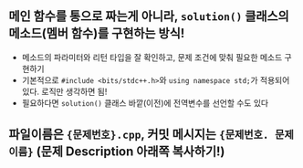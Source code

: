 ## 메인 함수를 통으로 짜는게 아니라, `solution()` 클래스의 메소드(멤버 함수)를 구현하는 방식!
- 메소드의 파라미터와 리턴 타입을 잘 확인하고, 문제 조건에 맞춰 필요한 메소드 구현하기
- 기본적으로 `#include <bits/stdc++.h>`와 `using namespace std;`가 적용되어 있다. 로직만 생각하면 됨!
- 필요하다면 `solution()` 클래스 바깥(이전)에 전역변수를 선언할 수도 있다

## 파일이름은 `{문제번호}.cpp`, 커밋 메시지는 `{문제번호. 문제이름}` (문제 Description 아래쪽 복사하기!)
